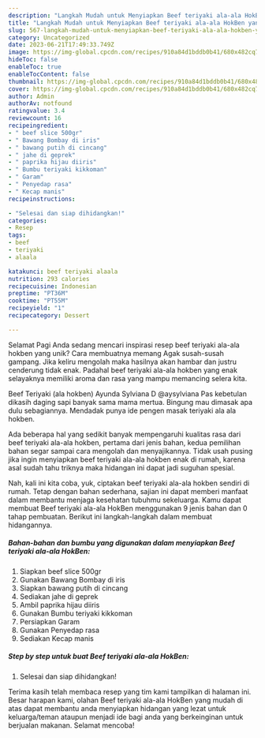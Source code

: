```yaml
---
description: "Langkah Mudah untuk Menyiapkan Beef teriyaki ala-ala HokBen yang Lezat"
title: "Langkah Mudah untuk Menyiapkan Beef teriyaki ala-ala HokBen yang Lezat"
slug: 567-langkah-mudah-untuk-menyiapkan-beef-teriyaki-ala-ala-hokben-yang-lezat
category: Uncategorized
date: 2023-06-21T17:49:33.749Z
image: https://img-global.cpcdn.com/recipes/910a84d1bddb0b41/680x482cq70/beef-teriyaki-ala-ala-hokben-foto-resep-utama.jpg
hideToc: false
enableToc: true
enableTocContent: false
thumbnail: https://img-global.cpcdn.com/recipes/910a84d1bddb0b41/680x482cq70/beef-teriyaki-ala-ala-hokben-foto-resep-utama.jpg
cover: https://img-global.cpcdn.com/recipes/910a84d1bddb0b41/680x482cq70/beef-teriyaki-ala-ala-hokben-foto-resep-utama.jpg
author: Admin
authorAv: notfound
ratingvalue: 3.4
reviewcount: 16
recipeingredient:
- " beef slice 500gr"
- " Bawang Bombay di iris"
- " bawang putih di cincang"
- " jahe di geprek"
- " paprika hijau diiris"
- " Bumbu teriyaki kikkoman"
- " Garam"
- " Penyedap rasa"
- " Kecap manis"
recipeinstructions:

- "Selesai dan siap dihidangkan!"
categories:
- Resep
tags:
- beef
- teriyaki
- alaala

katakunci: beef teriyaki alaala 
nutrition: 293 calories
recipecuisine: Indonesian
preptime: "PT36M"
cooktime: "PT55M"
recipeyield: "1"
recipecategory: Dessert

---
```



Selamat Pagi Anda sedang mencari inspirasi resep beef teriyaki ala-ala hokben yang unik? Cara membuatnya memang Agak susah-susah gampang. Jika keliru mengolah maka hasilnya akan hambar dan justru cenderung tidak enak. Padahal beef teriyaki ala-ala hokben yang enak selayaknya memiliki aroma dan rasa yang mampu memancing selera kita.


Beef Teriyaki (ala hokben) Ayunda Sylviana D @aysylviana Pas kebetulan dikasih daging sapi banyak sama mama mertua. Bingung mau dimasak apa dulu sebagiannya. Mendadak punya ide pengen masak teriyaki ala ala hokben.

Ada beberapa hal yang sedikit banyak mempengaruhi kualitas rasa dari beef teriyaki ala-ala hokben, pertama dari jenis bahan, kedua pemilihan bahan segar sampai cara mengolah dan menyajikannya. Tidak usah pusing jika ingin menyiapkan beef teriyaki ala-ala hokben enak di rumah, karena asal sudah tahu triknya maka hidangan ini dapat jadi suguhan spesial.


Nah, kali ini kita coba, yuk, ciptakan beef teriyaki ala-ala hokben sendiri di rumah. Tetap dengan bahan sederhana, sajian ini dapat memberi manfaat dalam membantu menjaga kesehatan tubuhmu sekeluarga. Kamu dapat membuat Beef teriyaki ala-ala HokBen menggunakan 9 jenis bahan dan 0 tahap pembuatan. Berikut ini langkah-langkah dalam membuat hidangannya.

<!--inarticleads1-->

##### Bahan-bahan dan bumbu yang digunakan dalam menyiapkan Beef teriyaki ala-ala HokBen:

1. Siapkan  beef slice 500gr
1. Gunakan  Bawang Bombay di iris
1. Siapkan  bawang putih di cincang
1. Sediakan  jahe di geprek
1. Ambil  paprika hijau diiris
1. Gunakan  Bumbu teriyaki kikkoman
1. Persiapkan  Garam
1. Gunakan  Penyedap rasa
1. Sediakan  Kecap manis




<!--inarticleads2-->

##### Step by step untuk buat Beef teriyaki ala-ala HokBen:


1. Selesai dan siap dihidangkan!



Terima kasih telah membaca resep yang tim kami tampilkan di halaman ini. Besar harapan kami, olahan Beef teriyaki ala-ala HokBen yang mudah di atas dapat membantu anda menyiapkan hidangan yang lezat untuk keluarga/teman ataupun menjadi ide bagi anda yang berkeinginan untuk berjualan makanan. Selamat mencoba!

